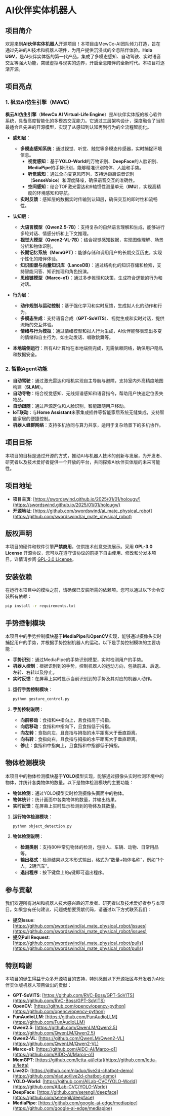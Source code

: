 # AI伙伴实体机器人

## 项目简介

欢迎来到**AI伙伴实体机器人**开源项目！本项目由MewCo-AI团队倾力打造，旨在通过先进的AI技术和机器人硬件，为用户提供沉浸式的全息陪伴体验。**Holo UGV**，是AI伙伴实体版的第一代产品，集成了多模态感知、自动驾驶、实时语音交互等强大功能，突破虚拟与现实的边界，开启全息陪伴的全新时代。本项目将逐渐开源。

## 项目亮点

### 1. **枫云AI仿生引擎（MAVE）**

**枫云AI仿生引擎**（**MewCo AI Virtual-Life Engine**）是AI伙伴实体版的核心软件系统，具备高度智能化的多模态交互能力。它通过三层架构设计，深度融合了当前最适合且先进的开源模型，实现了从感知到认知再到行为的全流程智能化。

   - **感知层**：
     - **多模态感知系统**：通过视觉、听觉、触觉等多模态传感器，实时捕捉环境信息。
       - **视觉感知**：基于**YOLO-World**的万物识别、**DeepFace**的人脸识别、**MediaPipe**的手势识别，能够精准识别物体、人脸和手势。
       - **听觉感知**：通过全向麦克风阵列，支持远距离语音识别（**SenseVoice**）和深度降噪，确保语音交互的准确性。
       - **空间感知**：结合TOF激光雷达和9轴惯性测量单元（**IMU**），实现高精度的环境感知和导航。
     - **实时反馈**：感知层的数据实时传输到认知层，确保交互的即时性和流畅性。

   - **认知层**：
     - **大语言模型（Qwen2.5-7B）**：支持复杂的自然语言理解和生成，能够进行多轮对话、情感分析和上下文推理。
     - **视觉大模型（Qwen2-VL-7B）**：结合视觉感知数据，实现图像理解、场景分析和物体识别。
     - **长期记忆系统（MemGPT）**：能够存储和调用用户的长期交互历史，实现个性化的陪伴体验。
     - **知识图谱与向量知识库（LanceDB）**：通过结构化的知识存储和检索，支持智能问答、知识推理和角色扮演。
     - **思维链模型（Marco-o1）**：通过多步推理和决策，生成符合逻辑的行为和对话。

   - **行为层**：
     - **动作规划与运动控制**：基于强化学习和实时反馈，生成拟人化的动作和行为。
     - **多模态生成**：支持语音合成（**GPT-SoVITS**）、视觉生成和实时对话，提供流畅的交互体验。
     - **情绪与行为模拟**：通过情绪模型和拟人行为生成，AI伙伴能够表现出多变的情绪和自主行为，如主动发话、唱歌跳舞等。

   - **本地端侧运行**：所有AI计算均在本地端侧完成，无需依赖网络，确保用户隐私和数据安全。

### 2. **智能Agent功能**

   - **自动驾驶**：通过激光雷达和相机实现自主导航与避障，支持室内外高精度地图构建（**SLAM**）。
   - **自动寻物**：结合视觉感知、无线频谱感知和语音指令，帮助用户快速定位丢失物品。
   - **自动跟随**：通过声源定位和人脸识别，智能跟随用户移动。
   - **IoT联动**：与**Home Assistant**米家集成插件等智能家居系统无缝集成，支持智能家居的便捷控制。
   - **机器人蜂群网络**：支持多机协同与算力共享，适用于复杂场景下的多机协作。

## 项目目标

本项目的目标是通过开源的方式，推动AI与机器人技术的创新与发展，为开发者、研究者以及技术爱好者提供一个开放的平台，共同探索AI伙伴实体版的未来可能性。

## 项目地址

- **项目主页**: [https://swordswind.github.io/2025/01/01/holougv/](https://swordswind.github.io/2025/01/01/holougv/)
- **开源地址**: [https://github.com/swordswind/ai_mate_physical_robot](https://github.com/swordswind/ai_mate_physical_robot)

## 版权声明

本项目的硬件和软件引擎**严禁商用**，仅供技术创意交流展示。采用 **GPL-3.0 License** 开源协议，您可以在遵守该协议的前提下自由使用、修改和分发本项目。详情请参阅 [GPL-3.0 License](https://www.gnu.org/licenses/gpl-3.0.html)。

## 安装依赖

在运行本项目中的模块之前，请确保已安装所需的依赖项。您可以通过以下命令安装所有依赖：

```bash
pip install -r requirements.txt
```

## 手势控制模块

本项目中的手势控制模块基于**MediaPipe**和**OpenCV**实现，能够通过摄像头实时捕捉用户的手势，并根据手势控制机器人的运动。以下是手势控制模块的主要功能：

- **手势识别**：通过MediaPipe的手势识别模型，实时检测用户的手势。
- **机器人控制**：根据识别到的手势，控制机器人的运动方向，包括前进、后退、左转、右转以及停止。
- **实时反馈**：在屏幕上实时显示当前识别到的手势及其对应的机器人动作。

1. **运行手势控制模块**：

   ```bash
   python gesture_control.py
   ```

2. **手势控制说明**：

   - **向前移动**：食指和中指向上，且食指高于拇指。
   - **向后移动**：食指和中指向下，且食指低于拇指。
   - **向左转**：食指向左，且食指与拇指的水平距离大于垂直距离。
   - **向右转**：食指向右，且食指与拇指的水平距离大于垂直距离。
   - **停止**：食指和中指向上，且食指和中指都低于拇指。

## 物体检测模块

本项目中的物体检测模块基于**YOLO**模型实现，能够通过摄像头实时检测环境中的物体，并统计各类物体的数量。以下是物体检测模块的主要功能：

- **物体检测**：通过YOLO模型实时检测摄像头画面中的物体。
- **物体统计**：统计画面中各类物体的数量，并输出结果。
- **实时反馈**：在屏幕上实时显示检测到的物体及其数量。

1. **运行物体检测模块**：

   ```bash
   python object_detection.py
   ```

2. **物体检测说明**：

   - **检测类别**：支持80种常见物体的检测，包括人、车辆、动物、日常用品等。
   - **输出格式**：检测结果以文本形式输出，格式为“数量+物体名称”，例如“1个人，2辆汽车”。
   - **退出程序**：按下键盘上的`q`键即可退出程序。

## 参与贡献

我们欢迎所有对AI和机器人技术感兴趣的开发者、研究者以及技术爱好者参与本项目。如果您有任何建议、问题或想要贡献代码，请通过以下方式联系我们：

- **提交Issue**: [https://github.com/swordswind/ai_mate_physical_robot/issues](https://github.com/swordswind/ai_mate_physical_robot/issues)
- **提交Pull Request**: [https://github.com/swordswind/ai_mate_physical_robot/pulls](https://github.com/swordswind/ai_mate_physical_robot/pulls)

## 特别鸣谢

本项目的诞生得益于众多开源项目的支持，特别感谢以下开源社区与开发者为AI伙伴实体版机器人项目做出的贡献：

- **GPT-SoVITS**: [https://github.com/RVC-Boss/GPT-SoVITS](https://github.com/RVC-Boss/GPT-SoVITS)
- **OpenCV**: [https://github.com/opencv/opencv-python](https://github.com/opencv/opencv-python)
- **FunAudioLLM**: [https://github.com/FunAudioLLM](https://github.com/FunAudioLLM)
- **Qwen2.5**: [https://github.com/QwenLM/Qwen2.5](https://github.com/QwenLM/Qwen2.5)
- **Qwen2-VL**: [https://github.com/QwenLM/Qwen2-VL](https://github.com/QwenLM/Qwen2-VL)
- **Marco-o1**: [https://github.com/AIDC-AI/Marco-o1](https://github.com/AIDC-AI/Marco-o1)
- **MemGPT**: [https://github.com/letta-ai/letta](https://github.com/letta-ai/letta)
- **Live2D**: [https://github.com/nladuo/live2d-chatbot-demo](https://github.com/nladuo/live2d-chatbot-demo)
- **YOLO-World**: [https://github.com/AILab-CVC/YOLO-World](https://github.com/AILab-CVC/YOLO-World)
- **DeepFace**: [https://github.com/serengil/deepface](https://github.com/serengil/deepface)
- **MediaPipe**: [https://github.com/google-ai-edge/mediapipe](https://github.com/google-ai-edge/mediapipe)